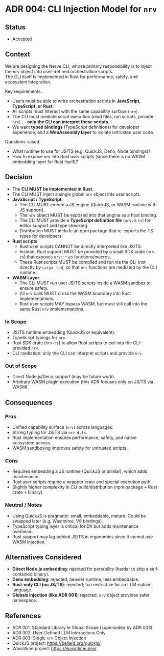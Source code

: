 # ADR 004: CLI Injection Model for `nrv`

## Status

- Accepted

## Context

We are designing the Nerve CLI, whose primary responsibility is to inject the `nrv` object into user-defined orchestration scripts.  
The CLI itself is implemented in Rust for performance, safety, and ecosystem integration.  

Key requirements:

- Users must be able to write orchestration scripts in **JavaScript, TypeScript, or Rust**.  
- All scripts must interact with the same capability surface (`nrv`).  
- The CLI must mediate script execution (read files, run scripts, provide `nrv`) — **only the CLI can interpret these scripts**.  
- We want **typed bindings** (TypeScript definitions) for developer experience, and a **WebAssembly layer** to isolate untrusted user code.  

Questions raised:

- What runtime to use for JS/TS (e.g. QuickJS, Deno, Node bindings)?  
- How to expose `nrv` into Rust user scripts (since there is no WASM embedding layer for Rust itself)?  

## Decision

- The **CLI MUST be implemented in Rust.**
- The CLI MUST inject a single global `nrv` object into user scripts.  
- **JavaScript / TypeScript**:
  - The CLI MUST embed a JS engine (QuickJS, or WASM runtime with JS support).
  - The `nrv` object MUST be exposed into that engine as a host binding.
  - The CLI MUST provide a **TypeScript definition file** (`nrv.d.ts`) for editor support and type checking.
  - Distribution MUST include an npm package that re-exports the TS types for developers.
- **Rust scripts**:
  - Rust user scripts CANNOT be directly interpreted like JS/TS.
  - Instead, Rust support MUST be provided by a small SDK crate (`nrv-rs`) that exposes `nrv::*` as functions/macros.
  - These Rust scripts MUST be compiled and run via the CLI (not directly by `cargo run`), so that `nrv` functions are mediated by the CLI runtime.
- **WASM Layer**:
  - The CLI MUST run user JS/TS scripts inside a WASM sandbox to ensure safety.
  - All `nrv` calls MUST cross the WASM boundary into Rust implementations.
  - Rust user scripts MAY bypass WASM, but must still call into the same Rust `nrv` implementations.

### In Scope

- JS/TS runtime embedding (QuickJS or equivalent).
- TypeScript typings for `nrv`.
- Rust SDK crate (`nrv-rs`) to allow Rust scripts to call into the CLI-provided `nrv`.
- CLI mediation: only the CLI can interpret scripts and provide `nrv`.

### Out of Scope

- Direct Node.js/Deno support (may be future work).
- Arbitrary WASM plugin execution (this ADR focuses only on JS/TS via WASM).

## Consequences

### Pros

- Unified capability surface (`nrv`) across languages.
- Strong typing for JS/TS via `nrv.d.ts`.
- Rust implementation ensures performance, safety, and native ecosystem access.
- WASM sandboxing improves safety for untrusted scripts.

### Cons

- Requires embedding a JS runtime (QuickJS or similar), which adds maintenance.
- Rust user scripts require a wrapper crate and special execution path.
- Slightly higher complexity in CLI build/distribution (npm package + Rust crate + binary).

### Neutral / Notes

- Using QuickJS is pragmatic: small, embeddable, mature. Could be swapped later (e.g. Wasmtime, V8 bindings).
- TypeScript typing layer is critical for DX but adds maintenance overhead.
- Rust support may lag behind JS/TS in ergonomics since it cannot use WASM injection.

## Alternatives Considered

- **Direct Node.js embedding**: rejected for portability (harder to ship a self-contained binary).
- **Deno embedding**: rejected; heavier runtime, less embeddable.
- **Rust-only CLI (no JS/TS)**: rejected; too restrictive for an LLM-native language.
- **Globals injection (like ADR 001)**: rejected; `nrv` object provides safer namespace.

## References

- ADR 001: Standard Library in Global Scope (superseded by ADR 003)
- ADR 002: User-Defined LLM Interactions Only
- ADR 003: Single `nrv` Object Injection
- QuickJS project: <https://bellard.org/quickjs/>
- Wasmtime project: <https://wasmtime.dev/>
